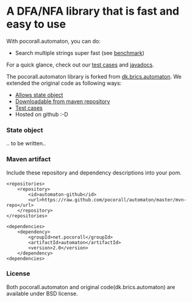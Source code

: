 # A DFA/NFA library that is fast and easy to use

With pocorall.automaton, you can do:
* Search multiple strings super fast (see <a href="http://tusker.org/regex/regex_benchmark.html" target="_blank">benchmark</a>)

For a quick glance, check out our [test cases](https://github.com/pocorall/automaton/tree/master/src/test/java/net/pocorall/automaton) and [javadocs](http://pocorall.github.com/automaton/docs/api/).

The pocorall.automaton library is forked from <a href="http://www.brics.dk/automaton" target="_blank">dk.brics.automaton</a>. We extended the original code as following ways:

* [Allows state object](#state-object)
* [Downloadable from maven repository](#maven-artifact)
* [Test cases](https://github.com/pocorall/automaton/tree/master/src/test/java/net/pocorall/automaton)
* Hosted on github :-D

### State object

.. to be written..

### Maven artifact

Include these repository and dependency descriptions into your pom.

```
<repositories>
	<repository>
		<id>automaton-github</id>
		<url>https://raw.github.com/pocorall/automaton/master/mvn-repo</url>
	</repository>
</repositories>
```

```
<dependencies>
	<dependency>
		<groupId>net.pocorall</groupId>
		<artifactId>automaton</artifactId>
		<version>2.0</version>
	</dependency>
<dependencies>
```

### License

Both pocorall.automaton and original code(dk.brics.automaton) are available under BSD license.
